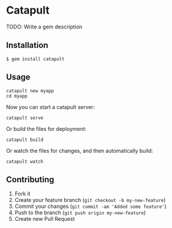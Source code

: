 # Catapult

TODO: Write a gem description

## Installation

    $ gem install catapult

## Usage

    catapult new myapp
    cd myapp

Now you can start a catapult server:

    catapult serve

Or build the files for deployment:

    catapult build

Or watch the files for changes, and then automatically build:

    catapult watch

## Contributing

1. Fork it
2. Create your feature branch (`git checkout -b my-new-feature`)
3. Commit your changes (`git commit -am 'Added some feature'`)
4. Push to the branch (`git push origin my-new-feature`)
5. Create new Pull Request
